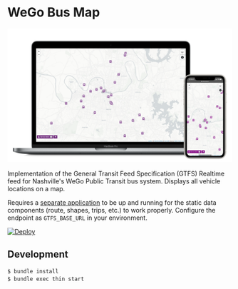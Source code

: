 # WeGo Bus Map

![screenshot](screenshot.png)

Implementation of the General Transit Feed Specification (GTFS) Realtime feed for Nashville's WeGo Public Transit bus system. Displays all vehicle locations on a map.

Requires a [separate application](https://github.com/transitnownash/gtfs-rails-api) to be up and running for the static data components (route, shapes, trips, etc.) to work properly. Configure the endpoint as `GTFS_BASE_URL` in your environment.

[![Deploy](https://www.herokucdn.com/deploy/button.svg)](https://heroku.com/deploy)

## Development

```bash
$ bundle install
$ bundle exec thin start
```
